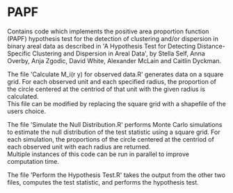 # PAPF
Contains code which implements the positive area proportion function (PAPF) hypothesis test for the detection of clustering and/or dispersion in binary areal data as described in 'A Hypothesis Test for Detecting Distance-Specific Clustering and Dispersion in Areal Data', by Stella Self, Anna Overby, Anja Zgodic, David White, Alexander McLain and Caitlin Dyckman.

The file 'Calculate M_i(r y) for observed data.R' generates data on a square grid.  For each observed unit and each specified radius, the proportion of the circle centered at the centriod of that unit with the given radius is calculated.  
This file can be modified by replacing the square grid with a shapefile of the users choice.

The file 'Simulate the Null Distribution.R' performs Monte Carlo simulations to estimate the null distribution of the test statistic using a square grid.
For each simulation, the proportions of the circle centered at the centriod of each observed unit with each radius are returned.  
Multiple instances of this code can be run in parallel to improve computation time.

The file 'Perform the Hypothesis Test.R' takes the output from the other two files, computes the test statistic, and performs the hypothesis test.
